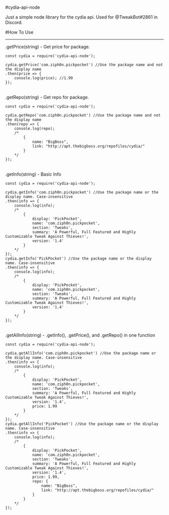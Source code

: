 #cydia-api-node

Just a simple node library for the cydia api. Used for @TweakBot#2861 in Discord.

#How To Use
<hr>
.getPrice(string) - Get price for package.<br>

```
const cydia = require('cydia-api-node');

cydia.getPrice('com.ziph0n.pickpocket') //Use the package name and not the display name
.then(price => {
	console.log(price); //1.99
});
```

<br>
.getRepo(string) - Get repo for package.<br>

```
const cydia = require('cydia-api-node');

cydia.getRepo('com.ziph0n.pickpocket') //Use the package name and not the display name
.then(repo => {
	console.log(repo); 
	/*
		{
			name: "BigBoss",
			link: "http://apt.thebigboss.org/repofiles/cydia/"
		}
	*/
});
```

<br>
.getInfo(string) - Basic Info

```
const cydia = require('cydia-api-node');

cydia.getInfo('com.ziph0n.pickpocket') //Use the package name or the display name. Case-insensitive
.then(info => {
	console.log(info);
	/* 
		{ 
			display: 'PickPocket',
			name: 'com.ziph0n.pickpocket',
			section: 'Tweaks',
			summary: 'A Powerful, Full Featured and Highly Customizable Tweak Against Thieves!',
			version: '1.4'
		}
	*/
});
cydia.getInfo('PickPocket') //Use the package name or the display name. Case-insensitive
.then(info => {
	console.log(info);
	/* 
		{ 
			display: 'PickPocket',
			name: 'com.ziph0n.pickpocket',
			section: 'Tweaks',
			summary: 'A Powerful, Full Featured and Highly Customizable Tweak Against Thieves!',
			version: '1.4'
		}
	*/
});
```

<br>
.getAllInfo(string) - .getInfo(), .getPrice(), and .getRepo() in one function<br>

```
const cydia = require('cydia-api-node');

cydia.getAllInfo('com.ziph0n.pickpocket') //Use the package name or the display name. Case-insensitive
.then(info => {
	console.log(info);
	/* 
		{ 
			display: 'PickPocket',
			name: 'com.ziph0n.pickpocket',
			section: 'Tweaks',
			summary: 'A Powerful, Full Featured and Highly Customizable Tweak Against Thieves!',
			version: '1.4',
			price: 1.99
		}
	*/
});
cydia.getAllInfo('PickPocket') //Use the package name or the display name. Case-insensitive
.then(info => {
	console.log(info);
	/* 
		{ 
			display: 'PickPocket',
			name: 'com.ziph0n.pickpocket',
			section: 'Tweaks',
			summary: 'A Powerful, Full Featured and Highly Customizable Tweak Against Thieves!',
			version: '1.4',
			price: 1.99,
			repo: {
				name: "BigBoss",
				link: "http://apt.thebigboss.org/repofiles/cydia/"
			}
		}
	*/
});
```

